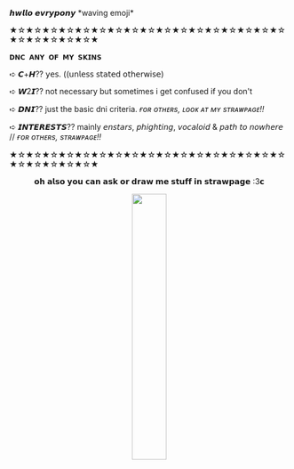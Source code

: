 𝙝𝙬𝙡𝙡𝙤 𝙚𝙫𝙧𝙮𝙥𝙤𝙣𝙮 \*waving emoji\*

★☆★☆★☆★☆★☆★☆★☆★☆★☆★☆★☆★☆★☆★☆★☆★☆★☆★☆★☆★☆★☆★☆★

<code style="color : name_color">𝗗𝗡𝗖 𝗔𝗡𝗬 𝗢𝗙 𝗠𝗬 𝗦𝗞𝗜𝗡𝗦</code> 
⠀

➪ 𝘾+𝙃??  𝗒𝖾𝗌. ((𝗎𝗇𝗅𝖾𝗌𝗌 𝗌𝗍𝖺𝗍𝖾𝖽 𝗈𝗍𝗁𝖾𝗋𝗐𝗂𝗌𝖾) 

➪ 𝙒2𝙄??  not necessary but sometimes i get confused if you don't

➪ 𝘿𝙉𝙄??  just the basic dni criteria. *ғᴏʀ ᴏᴛʜᴇʀs, ʟᴏᴏᴋ ᴀᴛ ᴍʏ sᴛʀᴀᴡᴘᴀɢᴇ!!*

➪ 𝙄𝙉𝙏𝙀𝙍𝙀𝙎𝙏𝙎??  mainly 𝘦𝘯𝘴𝘵𝘢𝘳𝘴, 𝘱𝘩𝘪𝘨𝘩𝘵𝘪𝘯𝘨, 𝘷𝘰𝘤𝘢𝘭𝘰𝘪𝘥 & 𝘱𝘢𝘵𝘩 𝘵𝘰 𝘯𝘰𝘸𝘩𝘦𝘳𝘦  // *ғᴏʀ ᴏᴛʜᴇʀs, sᴛʀᴀᴡᴘᴀɢᴇ!!*

★☆★☆★☆★☆★☆★☆★☆★☆★☆★☆★☆★☆★☆★☆★☆★☆★☆★☆★☆★☆★☆★☆★

<P align="middle">𝗼𝗵 𝗮𝗹𝘀𝗼 𝘆𝗼𝘂 𝗰𝗮𝗻 𝗮𝘀𝗸 𝗼𝗿 𝗱𝗿𝗮𝘄 𝗺𝗲 𝘀𝘁𝘂𝗳𝗳 𝗶𝗻 𝘀𝘁𝗿𝗮𝘄𝗽𝗮𝗴𝗲 :3𝗰

<P align="middle"> <img src="https://static.wikia.nocookie.net/ensemble-stars/images/1/14/%28Sakura-Colored_Night%29_Kohaku_Oukawa_Chibi.gif/revision/latest?cb=20220415140434" width="35%"/>
